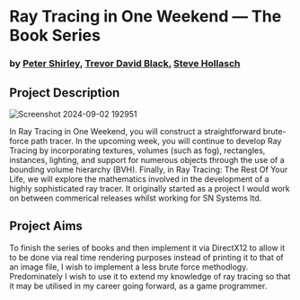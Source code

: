 # Ray Tracing in One Weekend — The Book Series
### by [Peter Shirley](https://github.com/petershirley), [Trevor David Black](https://github.com/trevordblack), [Steve Hollasch](https://github.com/hollasch)
## Project Description
![Screenshot 2024-09-02 192951](https://github.com/user-attachments/assets/dccf03c3-a46e-441d-aad8-83b4324a8335)

In Ray Tracing in One Weekend, you will construct a straightforward brute-force path tracer. In the upcoming week, you will continue to develop Ray Tracing by incorporating textures, volumes (such as fog), rectangles, instances, lighting, and support for numerous objects through the use of a bounding volume hierarchy (BVH). Finally, in Ray Tracing: The Rest Of Your Life, we will explore the mathematics involved in the development of a highly sophisticated ray tracer. It originally started as a project I would work on between commerical releases whilst working for SN Systems ltd.
## Project Aims
To finish the series of books and then implement it via DirectX12 to allow it to be done via real time rendering purposes instead of printing it to that of an image file, I wish to implement a less brute force methodlogy. Predominately I wish to use it to extend my knowledge of ray tracing so that it may be utilised in my career going forward, as a game programmer.
